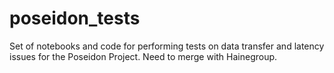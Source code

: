 # poseidon_tests
Set of notebooks and code for performing tests on data transfer and latency issues for the Poseidon Project. Need to merge with Hainegroup.
